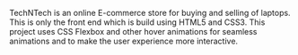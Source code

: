 TechNTech is an online E-commerce store for buying and selling of laptops. This is only the front end which is build using HTML5 and CSS3. This project uses CSS Flexbox and other hover animations for seamless animations and to make the user experience more interactive.
